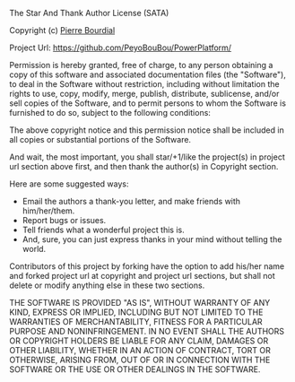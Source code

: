 The Star And Thank Author License (SATA)

Copyright (c) [Pierre Bourdial](https://github.com/PeyoBouBou) 

Project Url: https://github.com/PeyoBouBou/PowerPlatform/

Permission is hereby granted, free of charge, to any person obtaining a copy
of this software and associated documentation files (the "Software"), to deal
in the Software without restriction, including without limitation the rights
to use, copy, modify, merge, publish, distribute, sublicense, and/or sell
copies of the Software, and to permit persons to whom the Software is
furnished to do so, subject to the following conditions:

The above copyright notice and this permission notice shall be included in
all copies or substantial portions of the Software.

And wait, the most important, you shall star/+1/like the project(s) in project url
section above first, and then thank the author(s) in Copyright section.

Here are some suggested ways:

 - Email the authors a thank-you letter, and make friends with him/her/them.
 - Report bugs or issues.
 - Tell friends what a wonderful project this is.
 - And, sure, you can just express thanks in your mind without telling the world.

Contributors of this project by forking have the option to add his/her name and
forked project url at copyright and project url sections, but shall not delete
or modify anything else in these two sections.

THE SOFTWARE IS PROVIDED "AS IS", WITHOUT WARRANTY OF ANY KIND, EXPRESS OR
IMPLIED, INCLUDING BUT NOT LIMITED TO THE WARRANTIES OF MERCHANTABILITY,
FITNESS FOR A PARTICULAR PURPOSE AND NONINFRINGEMENT. IN NO EVENT SHALL THE
AUTHORS OR COPYRIGHT HOLDERS BE LIABLE FOR ANY CLAIM, DAMAGES OR OTHER
LIABILITY, WHETHER IN AN ACTION OF CONTRACT, TORT OR OTHERWISE, ARISING FROM,
OUT OF OR IN CONNECTION WITH THE SOFTWARE OR THE USE OR OTHER DEALINGS IN
THE SOFTWARE.